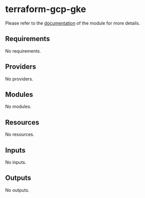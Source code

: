 # terraform-gcp-gke

Please refer to the [documentation](modules/gcp-gke/README.md) of the module for more details.

<!-- BEGIN_TF_DOCS -->
## Requirements

No requirements.

## Providers

No providers.

## Modules

No modules.

## Resources

No resources.

## Inputs

No inputs.

## Outputs

No outputs.
<!-- END_TF_DOCS -->
